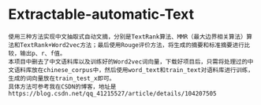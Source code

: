 # Extractable-automatic-Text
    使用三种方法实现中文抽取式自动文摘，分别是TextRank算法、MMR（最大边界相关算法）算法和TextRank+Word2vec方法；最后使用Rouge评价方法，将生成的摘要和标准摘要进行比较，输出p、r、f值。         
    本项目中删去了中文语料库以及训练好的Word2vec词向量，下载好项目后，只需将处理过的中文语料库放在chinese_corpus中，然后使用word_text和train_text对语料库进行训练，生成的词向量放在train_test_x即可。
    具体方法可参考我在CSDN的博客，地址是https://blog.csdn.net/qq_41215527/article/details/104207505
